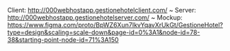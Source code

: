 Client: http://000webhostapp.gestionehotelclient.com/ ~ Server:  http://000webhostapp.gestionehotelserver.com/  ~ Mockup: https://www.figma.com/proto/BpWZ6Xun7IkvYqavXrUkGt/GestioneHotel?type=design&scaling=scale-down&page-id=0%3A1&node-id=78-38&starting-point-node-id=71%3A150
